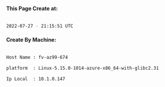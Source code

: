 
   
#### This Page Create at:

```bash

2022-07-27 - 21:15:51 UTC

```

#### Create By Machine:

```bash

Host Name : fv-az99-674

platform  : Linux-5.15.0-1014-azure-x86_64-with-glibc2.31

Ip Local  : 10.1.0.147

```

